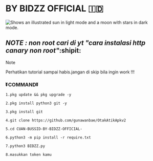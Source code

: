 # BY BIDZZ OFFICIAL 🇮🇩

<picture>
  <source media="(prefers-color-scheme: dark)" srcset="https://user-images.githubusercontent.com/25423296/163456779-a8556205-d0a5-45e2-ac17-42d089e3c3f8.png">
  <source media="(prefers-color-scheme: light)" srcset="https://user-images.githubusercontent.com/25423296/163456779-a8556205-d0a5-45e2-ac17-42d089e3c3f8.png">
  <img alt="Shows an illustrated sun in light mode and a moon with stars in dark mode." src="https://user-images.githubusercontent.com/25423296/163456779-a8556205-d0a5-45e2-ac17-42d089e3c3f8.png">
</picture>

## _NOTE : non root cari di yt "cara instalasi http canary non root"_:shipit:

> [!NOTE]
>Perhatikan tutorial sampai habis.jangan di skip bila ingin work !!!

### ⏬COMMAND⏬

```
1.pkg update && pkg upgrade -y

2.pkg install python3 git -y

3.pkg install git

4.git clone https://github.com/gunawanbae/OtakAtikApkv2

5.cd CUAN-BUSSID-BY-BIDZZ-OFFICIAL-

6.python3 -m pip install -r require.txt

7.python3 BIDZZ.py

8.masukkan token kamu
